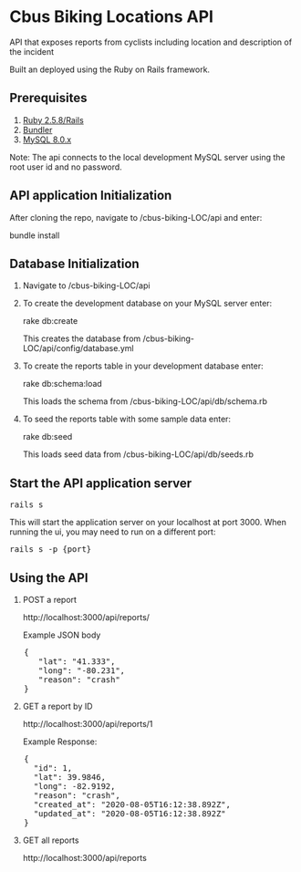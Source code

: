 # Cbus Biking Locations API

API that exposes reports from cyclists including location and description of the incident

Built an deployed using the Ruby on Rails framework.

## Prerequisites

1. [Ruby 2.5.8/Rails](https://bitnami.com/stack/ruby/installer)
2. [Bundler](https://bundler.io/)
3. [MySQL 8.0.x](https://dev.mysql.com/doc/refman/8.0/en/installing.html)

Note: The api connects to the local development MySQL server using the root user id and no password.

## API application Initialization

After cloning the repo, navigate to /cbus-biking-LOC/api and enter:

bundle install

## Database Initialization

1. Navigate to /cbus-biking-LOC/api

2. To create the development database on your MySQL server enter:

   rake db:create

   This creates the database from /cbus-biking-LOC/api/config/database.yml

3. To create the reports table in your development database enter:

   rake db:schema:load

   This loads the schema from /cbus-biking-LOC/api/db/schema.rb

4. To seed the reports table with some sample data enter:

   rake db:seed

   This loads seed data from /cbus-biking-LOC/api/db/seeds.rb

## Start the API application server

<pre>rails s</pre>

This will start the application server on your localhost at port 3000. When running the ui, you may need to run on a different port:

<pre>rails s -p {port}</pre>

## Using the API

1. POST a report

   http://localhost:3000/api/reports/

   Example JSON body
<pre>
   {
      "lat": "41.333",
      "long": "-80.231",
      "reason": "crash"
   }
</pre>
2. GET a report by ID

   http://localhost:3000/api/reports/1

   Example Response:

<pre>
   {
     "id": 1,
     "lat": 39.9846,
     "long": -82.9192,
     "reason": "crash",
     "created_at": "2020-08-05T16:12:38.892Z",
     "updated_at": "2020-08-05T16:12:38.892Z"
   }
</pre>

3. GET all reports

   http://localhost:3000/api/reports
